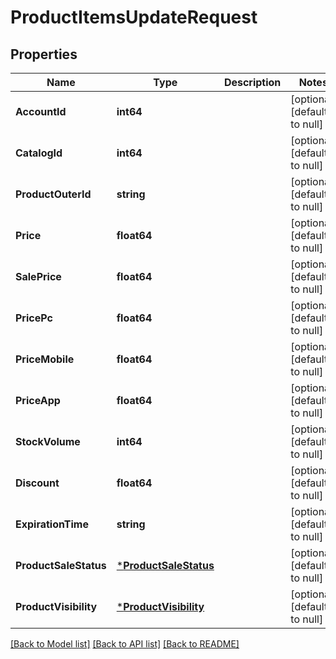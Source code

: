 # ProductItemsUpdateRequest

## Properties
Name | Type | Description | Notes
------------ | ------------- | ------------- | -------------
**AccountId** | **int64** |  | [optional] [default to null]
**CatalogId** | **int64** |  | [optional] [default to null]
**ProductOuterId** | **string** |  | [optional] [default to null]
**Price** | **float64** |  | [optional] [default to null]
**SalePrice** | **float64** |  | [optional] [default to null]
**PricePc** | **float64** |  | [optional] [default to null]
**PriceMobile** | **float64** |  | [optional] [default to null]
**PriceApp** | **float64** |  | [optional] [default to null]
**StockVolume** | **int64** |  | [optional] [default to null]
**Discount** | **float64** |  | [optional] [default to null]
**ExpirationTime** | **string** |  | [optional] [default to null]
**ProductSaleStatus** | [***ProductSaleStatus**](ProductSaleStatus.md) |  | [optional] [default to null]
**ProductVisibility** | [***ProductVisibility**](ProductVisibility.md) |  | [optional] [default to null]

[[Back to Model list]](../README.md#documentation-for-models) [[Back to API list]](../README.md#documentation-for-api-endpoints) [[Back to README]](../README.md)


